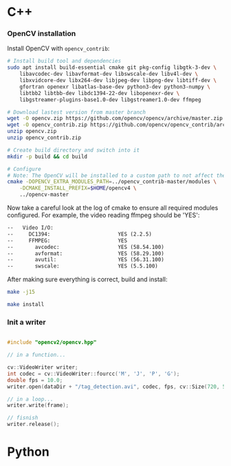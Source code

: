 # C++

### OpenCV installation
Install OpenCV with `opencv_contrib`:
```bash
# Install build tool and dependencies
sudo apt install build-essential cmake git pkg-config libgtk-3-dev \
    libavcodec-dev libavformat-dev libswscale-dev libv4l-dev \
    libxvidcore-dev libx264-dev libjpeg-dev libpng-dev libtiff-dev \
    gfortran openexr libatlas-base-dev python3-dev python3-numpy \
    libtbb2 libtbb-dev libdc1394-22-dev libopenexr-dev \
    libgstreamer-plugins-base1.0-dev libgstreamer1.0-dev ffmpeg

# Download lastest version from master branch
wget -O opencv.zip https://github.com/opencv/opencv/archive/master.zip
wget -O opencv_contrib.zip https://github.com/opencv/opencv_contrib/archive/master.zip
unzip opencv.zip
unzip opencv_contrib.zip

# Create build directory and switch into it
mkdir -p build && cd build

# Configure
# Note: The OpenCV will be installed to a custom path to not affect the system
cmake -DOPENCV_EXTRA_MODULES_PATH=../opencv_contrib-master/modules \
    -DCMAKE_INSTALL_PREFIX=$HOME/opencv4 \
    ../opencv-master
```

Now take a careful look at the log of cmake to ensure all required modules configured. For example, the video reading ffmpeg should be 'YES':
```txt
--   Video I/O:
--     DC1394:                      YES (2.2.5)
--     FFMPEG:                      YES
--       avcodec:                   YES (58.54.100)
--       avformat:                  YES (58.29.100)
--       avutil:                    YES (56.31.100)
--       swscale:                   YES (5.5.100)
```

After making sure everything is correct, build and install:

```bash
make -j15

make install
```

### Init a writer
```cpp

#include "opencv2/opencv.hpp"

// in a function...

cv::VideoWriter writer;
int codec = cv::VideoWriter::fourcc('M', 'J', 'P', 'G');
double fps = 10.0;
writer.open(dataDir + "/tag_detection.avi", codec, fps, cv::Size(720, 540), true);

// in a loop...
writer.write(frame);

// fisnish
writer.release();
```


# Python
